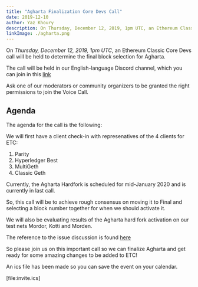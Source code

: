 ```yaml
---
title: "Agharta Finalization Core Devs Call"
date: 2019-12-10
author: Yaz Khoury
description: On Thursday, December 12, 2019, 1pm UTC, an Ethereum Classic Core Devs call will be held to determine the final block selection for Agharta. 
linkImage: ./agharta.png
---
```


On *Thursday, December 12, 2019, 1pm UTC*, an Ethereum Classic Core Devs call will be held to determine the final block selection for Agharta.

The call will be held in our English-language Discord channel, which you can join in this [link](https://discord.gg/UVXunRY)

Ask one of our moderators or community organizers to be granted the right permissions to join the Voice Call.

## Agenda

The agenda for the call is the following:

We will first have a client check-in with represenatives of the 4 clients for ETC:
1) Parity
2) Hyperledger Best
3) MultiGeth
4) Classic Geth

Currently, the Agharta Hardfork is scheduled for mid-January 2020 and is currently in last call.

So, this call will be to achieve rough consensus on moving it to Final and selecting a block number together for when we should activate it.

We will also be evaluating results of the Agharta hard fork activation on our test nets Mordor, Kotti and Morden.

The reference to the issue discussion is found [here](https://github.com/ethereumclassic/ECIPs/issues/175)

So please join us on this important call so we can finalize Agharta and get ready for some amazing changes to be added to ETC!

An ics file has been made so you can save the event on your calendar.

[file:invite.ics]
